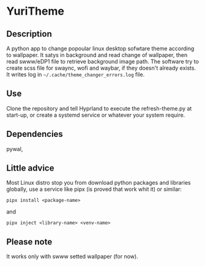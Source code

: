 # YuriTheme

## Description

A python app to change popoular linux desktop sofwtare theme according to wallpaper. It satys in background and read change of wallpaper, then read swww/eDP1 file to retrieve background image path.
The software try to create scss file for swaync, wofi and waybar, if they doesn't already exists.
It writes log in `~/.cache/theme_changer_errors.log` file.

## Use

Clone the repository and tell Hyprland to execute the refresh-theme.py at start-up, or create a systemd service or whatever your system require.

## Dependencies

pywal,

## Little advice

Most Linux distro stop you from download python packages and libraries globally, use a service like pipx (is proved that work whit it) or similar:

`pipx install <package-name>`

and

`pipx inject <library-name> <venv-name>`

## Please note

It works only with swww setted wallpaper (for now).
